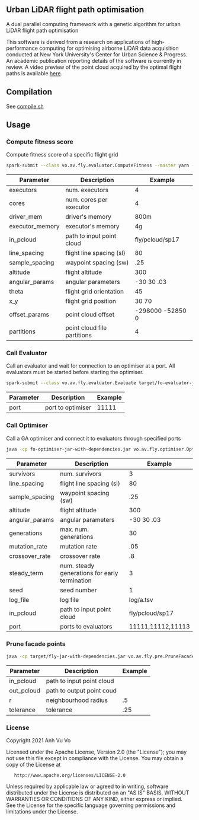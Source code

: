 Urban LiDAR flight path optimisation
---
A dual parallel computing framework with a genetic algorithm for urban LiDAR flight path optimisation

This software is derived from a research on applications of high-performance computing for optimising airborne LiDAR data acquisition conducted at New York University's Center for Urban Science & Progress. An academic publication reporting details of the software is currently in review. A video preview of the point cloud acquired by the optimal flight paths is available [here](https://youtu.be/xjaXgecgzbs).

## Compilation

See [compile.sh](compile.sh)

## Usage

### Compute fitness score

Compute fitness score of a specific flight grid

```bash
spark-submit --class vo.av.fly.evaluator.ComputeFitness --master yarn --deploy-mode client  --num-executors <executors> --executor-cores <cores> --driver-memory <driver_mem> --executor-memory <executor_mem> fo-evaluator-jar-with-dependencies.jar  -i <in_pcloud> -ls <line_spacing> -ss <sample_spacing> -alt <altitude> -agl <angular_params> -orientation <theta> -shift <x_y> -offset <offset_params> -p <partitions>
```

| Parameter | Description | Example |
|--|--|--|
| executors | num. executors | 4 |
| cores | num. cores per executor  | 4 |
| driver_mem | driver's memory  | 800m  |
| executor_memory | executor's memory | 4g |
| in_pcloud | path to input point cloud  | fly/pcloud/sp17 |
| line_spacing | flight line spacing (sl) | 80 |
| sample_spacing | waypoint spacing (sw)  | .25 |
| altitude | flight altitude | 300 |
| angular_params | angular parameters | -30 30 .03 |
| theta | flight grid orientation | 45 |
| x_y | flight grid position | 30 70 |
| offset_params | point cloud offset | -298000 -52850 0 |
| partitions | point cloud file partitions  | 4 |


### Call Evaluator

Call an evaluator and wait for connection to an optimiser at a port. All evaluators must be started before starting the optimiser.

```bash
spark-submit --class vo.av.fly.evaluator.Evaluate target/fo-evaluator-jar-with-dependencies.jar -port <port>
```

| Parameter | Description | Example |
|--|--|--|
| port | port to optimiser | 11111 |


### Call Optimiser

Call a GA optimiser and connect it to evaluators through specified ports

```bash
java -cp fo-optimiser-jar-with-dependencies.jar vo.av.fly.optimiser.Optimise -evaluator dummy -codec bitvector -population_size 64 -nr_survivors <survivors> -ls <line_spacing> -ss <sample_spacing> -alt <altitude> -agl <angular_params> -u -generations <generations> -mutation_rate <mutation_rate> -crossover_rate .8 -steady_fitness_termination <steady_term> -seed <seed> -log <log_file> -i <in_pcloud> -ports <ports>
```

| Parameter | Description | Example |
|--|--|--|
| survivors | num. survivors | 3 |
| line_spacing | flight line spacing (sl) | 80 |
| sample_spacing | waypoint spacing (sw)  | .25 |
| altitude | flight altitude | 300 |
| angular_params | angular parameters | -30 30 .03 |
| generations | max. num. generations | 30 |
| mutation_rate | mutation rate | .05 |
| crossover_rate | crossover rate | .8 |
| steady_term | num. steady generations for early termination | 3 |
| seed | seed number | 1 |
| log_file | log file | log/a.tsv |
| in_pcloud | path to input point cloud  | fly/pcloud/sp17 |
| port | ports to evaluators | 11111,11112,11113 |

### Prune facade points

```bash
java -cp target/fly-jar-with-dependencies.jar vo.av.fly.pre.PruneFacadePoints -i <in_pcloud> -o <out_pcloud> -r <radius> -tolerance <tolerance>
```

| Parameter | Description | Example |
|--|--|--|
| in_pcloud | path to input point cloud |  |
| out_pcloud | path to output point coud |  |
| r | neighbourhood radius | .5 |
| tolerance | tolerance | .25 |

### License

Copyright 2021 Anh Vu Vo
   
   Licensed under the Apache License, Version 2.0 (the "License");
   you may not use this file except in compliance with the License.
   You may obtain a copy of the License at

       http://www.apache.org/licenses/LICENSE-2.0

   Unless required by applicable law or agreed to in writing, software
   distributed under the License is distributed on an "AS IS" BASIS,
   WITHOUT WARRANTIES OR CONDITIONS OF ANY KIND, either express or implied.
   See the License for the specific language governing permissions and
   limitations under the License.
